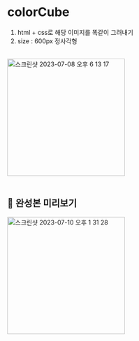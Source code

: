 # colorCube
1. html + css로 해당 이미지를 똑같이 그려내기<br>
2. size : 600px 정사각형
<br>
<img width="269" alt="스크린샷 2023-07-08 오후 6 13 17" src="https://github.com/whtnqls124578/colorCube/assets/100771469/18ee5b4a-3f90-405e-a7ba-e2286f1ac5ac">

<br>
<br>

## 👀 완성본 미리보기
<img width="269" alt="스크린샷 2023-07-10 오후 1 31 28" src="https://github.com/whtnqls124578/colorCube/assets/100771469/565b1203-0287-4cf7-9e2e-5b5b75c953a4">

